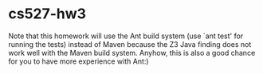 # cs527-hw3

Note that this homework will use the Ant build system (use `ant test' for running the tests) instead of Maven because the Z3 Java finding does not work
well with the Maven build system. Anyhow, this is also a good chance for you to have more experience with Ant:)
